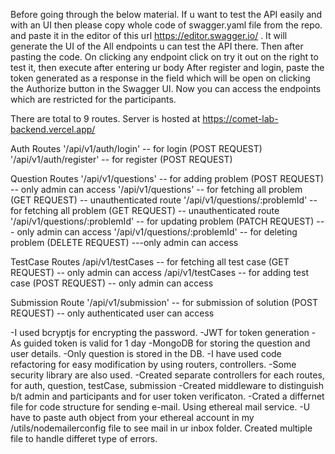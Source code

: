 Before going through the below material.
If u want to test the API easily and with an UI then please copy whole code of swagger.yaml file from the repo. and paste it in the editor of this url https://editor.swagger.io/  . It will generate the UI of the All endpoints u can test the API there. 
Then after pasting the code.
On clicking any endpoint click on try it out on the right to test it, then execute after entering ur body
After register and login, paste the token generated as a response in the field which will be open on clicking the Authorize button in the Swagger UI.
Now you can access the endpoints which are restricted for the participants. 

There are total to 9 routes.
Server is hosted at https://comet-lab-backend.vercel.app/

Auth Routes
'/api/v1/auth/login' -- for login (POST REQUEST)
'/api/v1/auth/register' -- for register (POST REQUEST)

Question Routes
'/api/v1/questions' -- for adding problem  (POST REQUEST)   -- only admin can access
'/api/v1/questions' -- for fetching all problem (GET REQUEST)   -- unauthenticated route
'/api/v1/questions/:problemId' -- for fetching all problem (GET REQUEST) -- unauthenticated route
'/api/v1/questions/:problemId' -- for updating problem  (PATCH REQUEST)  --- only admin can access
'/api/v1/questions/:problemId' -- for deleting problem (DELETE REQUEST)  ---only admin can access

TestCase Routes
/api/v1/testCases -- for fetching all test case (GET REQUEST)  -- only admin can access
/api/v1/testCases -- for adding test case (POST REQUEST)       -- only admin can access

Submission Route
'/api/v1/submission' -- for submission of solution (POST REQUEST) -- only authenticated user can access

-I used bcryptjs for encrypting the password.
-JWT for token generation
-As guided token is valid for 1 day
-MongoDB for storing the question and user details.
-Only question is stored in the DB.
-I have used code refactoring for easy modification by using routers, controllers.
-Some security library are also used.
-Created separate controllers for each routes, for auth, question, testCase, submission
-Created middleware to distinguish b/t admin and participants and for user token verificaton.
-Crated a differnet file for code structure for sending e-mail. Using ethereal mail service.
-U have to paste auth object from your ethereal account in my /utils/nodemailerconfig file to see mail in ur inbox folder.
Created multiple file to handle differet type of errors.




